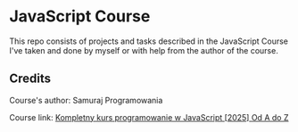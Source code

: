 # JavaScript Course

This repo consists of projects and tasks described in the JavaScript Course I've taken and done by myself or with help from the author of the course.

## Credits

Course's author: Samuraj Programowania

Course link: [Kompletny kurs programowanie w JavaScript [2025] Od A do Z](https://www.udemy.com/course/kurs-programowanie-w-javascript/)
